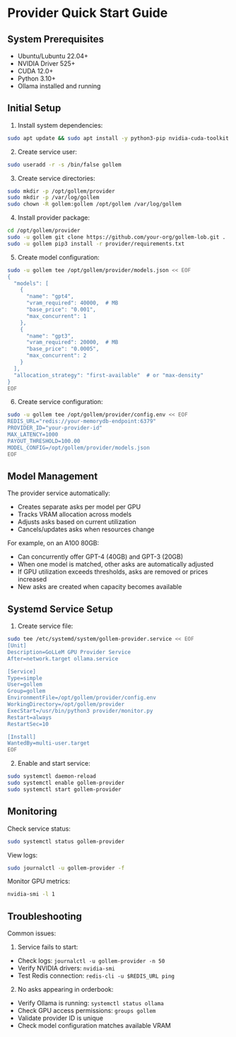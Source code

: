 # Provider Quick Start Guide

## System Prerequisites
- Ubuntu/Lubuntu 22.04+
- NVIDIA Driver 525+
- CUDA 12.0+
- Python 3.10+
- Ollama installed and running

## Initial Setup

1. Install system dependencies:
```bash
sudo apt update && sudo apt install -y python3-pip nvidia-cuda-toolkit
```

2. Create service user:
```bash
sudo useradd -r -s /bin/false gollem
```

3. Create service directories:
```bash
sudo mkdir -p /opt/gollem/provider
sudo mkdir -p /var/log/gollem
sudo chown -R gollem:gollem /opt/gollem /var/log/gollem
```

4. Install provider package:
```bash
cd /opt/gollem/provider
sudo -u gollem git clone https://github.com/your-org/gollem-lob.git .
sudo -u gollem pip3 install -r provider/requirements.txt
```

5. Create model configuration:
```bash
sudo -u gollem tee /opt/gollem/provider/models.json << EOF
{
  "models": [
    {
      "name": "gpt4",
      "vram_required": 40000,  # MB
      "base_price": "0.001",
      "max_concurrent": 1
    },
    {
      "name": "gpt3",
      "vram_required": 20000,  # MB
      "base_price": "0.0005",
      "max_concurrent": 2
    }
  ],
  "allocation_strategy": "first-available"  # or "max-density"
}
EOF
```

6. Create service configuration:
```bash
sudo -u gollem tee /opt/gollem/provider/config.env << EOF
REDIS_URL="redis://your-memorydb-endpoint:6379"
PROVIDER_ID="your-provider-id"
MAX_LATENCY=1000
PAYOUT_THRESHOLD=100.00
MODEL_CONFIG=/opt/gollem/provider/models.json
EOF
```

## Model Management

The provider service automatically:
- Creates separate asks per model per GPU
- Tracks VRAM allocation across models
- Adjusts asks based on current utilization
- Cancels/updates asks when resources change

For example, on an A100 80GB:
- Can concurrently offer GPT-4 (40GB) and GPT-3 (20GB)
- When one model is matched, other asks are automatically adjusted
- If GPU utilization exceeds thresholds, asks are removed or prices increased
- New asks are created when capacity becomes available

## Systemd Service Setup

1. Create service file:
```bash
sudo tee /etc/systemd/system/gollem-provider.service << EOF
[Unit]
Description=GoLLeM GPU Provider Service
After=network.target ollama.service

[Service]
Type=simple
User=gollem
Group=gollem
EnvironmentFile=/opt/gollem/provider/config.env
WorkingDirectory=/opt/gollem/provider
ExecStart=/usr/bin/python3 provider/monitor.py
Restart=always
RestartSec=10

[Install]
WantedBy=multi-user.target
EOF
```

2. Enable and start service:
```bash
sudo systemctl daemon-reload
sudo systemctl enable gollem-provider
sudo systemctl start gollem-provider
```

## Monitoring

Check service status:
```bash
sudo systemctl status gollem-provider
```

View logs:
```bash
sudo journalctl -u gollem-provider -f
```

Monitor GPU metrics:
```bash
nvidia-smi -l 1
```

## Troubleshooting

Common issues:

1. Service fails to start:
- Check logs: `journalctl -u gollem-provider -n 50`
- Verify NVIDIA drivers: `nvidia-smi`
- Test Redis connection: `redis-cli -u $REDIS_URL ping`

2. No asks appearing in orderbook:
- Verify Ollama is running: `systemctl status ollama`
- Check GPU access permissions: `groups gollem`
- Validate provider ID is unique
- Check model configuration matches available VRAM